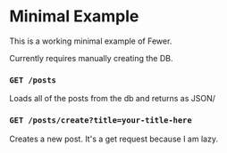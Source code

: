# Minimal Example

This is a working minimal example of Fewer.

Currently requires manually creating the DB.

### `GET /posts`

Loads all of the posts from the db and returns as JSON/

### `GET /posts/create?title=your-title-here`

Creates a new post. It's a get request because I am lazy.

